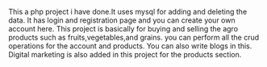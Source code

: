 This a php project i have done.It uses mysql for adding and deleting the data.
It has login and registration page and you can create your own account here.
This project is basically for buying and selling the agro products such as fruits,vegetables,and grains.
you can perform all the crud operations for the account and products.
You can also write blogs in this.
Digital marketing is also added in this project for the products section.
